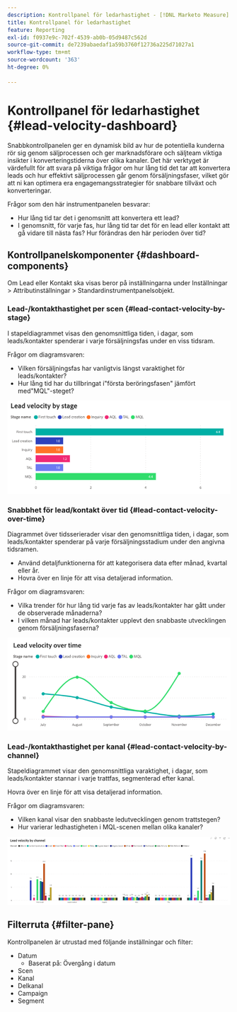 ```yaml
---
description: Kontrollpanel för ledarhastighet - [!DNL Marketo Measure]  - Produkt
title: Kontrollpanel för ledarhastighet
feature: Reporting
exl-id: f0937e9c-702f-4539-ab0b-05d9487c562d
source-git-commit: de7239abaedaf1a59b3760f12736a225d71027a1
workflow-type: tm+mt
source-wordcount: '363'
ht-degree: 0%

---
```


# Kontrollpanel för ledarhastighet {#lead-velocity-dashboard}

Snabbkontrollpanelen ger en dynamisk bild av hur de potentiella kunderna rör sig genom säljprocessen och ger marknadsförare och säljteam viktiga insikter i konverteringstiderna över olika kanaler. Det här verktyget är värdefullt för att svara på viktiga frågor om hur lång tid det tar att konvertera leads och hur effektivt säljprocessen går genom försäljningsfaser, vilket gör att ni kan optimera era engagemangsstrategier för snabbare tillväxt och konverteringar.

Frågor som den här instrumentpanelen besvarar:

* Hur lång tid tar det i genomsnitt att konvertera ett lead?
* I genomsnitt, för varje fas, hur lång tid tar det för en lead eller kontakt att gå vidare till nästa fas? Hur förändras den här perioden över tid?

## Kontrollpanelskomponenter {#dashboard-components}

Om Lead eller Kontakt ska visas beror på inställningarna under Inställningar > Attributinställningar > Standardinstrumentpanelsobjekt.

### Lead-/kontakthastighet per scen {#lead-contact-velocity-by-stage}

I stapeldiagrammet visas den genomsnittliga tiden, i dagar, som leads/kontakter spenderar i varje försäljningsfas under en viss tidsram.

Frågor om diagramsvaren:

* Vilken försäljningsfas har vanligtvis längst varaktighet för leads/kontakter?
* Hur lång tid har du tillbringat i&quot;första beröringsfasen&quot; jämfört med&quot;MQL&quot;-steget?

![](assets/lead-velocity-dashboard-1.png)

### Snabbhet för lead/kontakt över tid {#lead-contact-velocity-over-time}

Diagrammet över tidsserierader visar den genomsnittliga tiden, i dagar, som leads/kontakter spenderar på varje försäljningsstadium under den angivna tidsramen.

* Använd detaljfunktionerna för att kategorisera data efter månad, kvartal eller år.
* Hovra över en linje för att visa detaljerad information.

Frågor om diagramsvaren:

* Vilka trender för hur lång tid varje fas av leads/kontakter har gått under de observerade månaderna?
* I vilken månad har leads/kontakter upplevt den snabbaste utvecklingen genom försäljningsfaserna?

![](assets/lead-velocity-dashboard-2.png)

### Lead-/kontakthastighet per kanal {#lead-contact-velocity-by-channel}

Stapeldiagrammet visar den genomsnittliga varaktighet, i dagar, som leads/kontakter stannar i varje trattfas, segmenterad efter kanal.

Hovra över en linje för att visa detaljerad information.

Frågor om diagramsvaren:

* Vilken kanal visar den snabbaste ledutvecklingen genom trattstegen?
* Hur varierar ledhastigheten i MQL-scenen mellan olika kanaler?

![](assets/lead-velocity-dashboard-3.png)

## Filterruta {#filter-pane}

Kontrollpanelen är utrustad med följande inställningar och filter:

* Datum
   * Baserat på: Övergång i datum
* Scen
* Kanal
* Delkanal
* Campaign
* Segment
